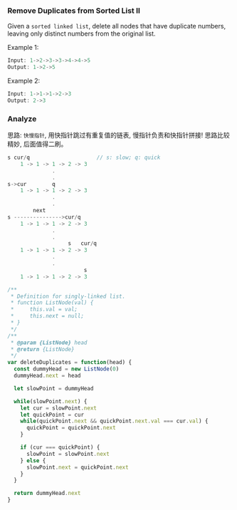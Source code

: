 <!--
abbrlink: 6jnx1v9f
-->

### Remove Duplicates from Sorted List II

Given a `sorted linked list`, delete all nodes that have duplicate numbers, leaving only distinct numbers from the original list.

Example 1:

```js
Input: 1->2->3->3->4->4->5
Output: 1->2->5
```

Example 2:

```js
Input: 1->1->1->2->3
Output: 2->3
```

### Analyze

思路: `快慢指针`, 用快指针跳过有重复值的链表, 慢指针负责和快指针拼接! 思路比较精妙, 后面值得二刷。

```js
s cur/q                     // s: slow; q: quick
    1 -> 1 -> 1 -> 2 -> 3
              .
              .
s->cur        q
    1 -> 1 -> 1 -> 2 -> 3
              .
              .
        next
s --------------->cur/q
    1 -> 1 -> 1 -> 2 -> 3
              .
              .
                   s   cur/q
    1 -> 1 -> 1 -> 2 -> 3
              .
              .
                        s
    1 -> 1 -> 1 -> 2 -> 3
```

```js
/**
 * Definition for singly-linked list.
 * function ListNode(val) {
 *     this.val = val;
 *     this.next = null;
 * }
 */
/**
 * @param {ListNode} head
 * @return {ListNode}
 */
var deleteDuplicates = function(head) {
  const dummyHead = new ListNode(0)
  dummyHead.next = head

  let slowPoint = dummyHead

  while(slowPoint.next) {
    let cur = slowPoint.next
    let quickPoint = cur
    while(quickPoint.next && quickPoint.next.val === cur.val) {
      quickPoint = quickPoint.next
    }

    if (cur === quickPoint) {
      slowPoint = slowPoint.next
    } else {
      slowPoint.next = quickPoint.next
    }
  }

  return dummyHead.next
}
```

